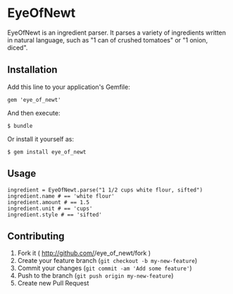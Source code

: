 # EyeOfNewt

EyeOfNewt is an ingredient parser. It parses a variety of ingredients written in natural language, such as "1
can of crushed tomatoes" or "1 onion, diced".

## Installation

Add this line to your application's Gemfile:

    gem 'eye_of_newt'

And then execute:

    $ bundle

Or install it yourself as:

    $ gem install eye_of_newt

## Usage

```
ingredient = EyeOfNewt.parse("1 1/2 cups white flour, sifted")
ingredient.name # == 'white flour'
ingredient.amount # == 1.5
ingredient.unit # == 'cups'
ingredient.style # == 'sifted'
```

## Contributing

1. Fork it ( http://github.com/<my-github-username>/eye_of_newt/fork )
2. Create your feature branch (`git checkout -b my-new-feature`)
3. Commit your changes (`git commit -am 'Add some feature'`)
4. Push to the branch (`git push origin my-new-feature`)
5. Create new Pull Request
